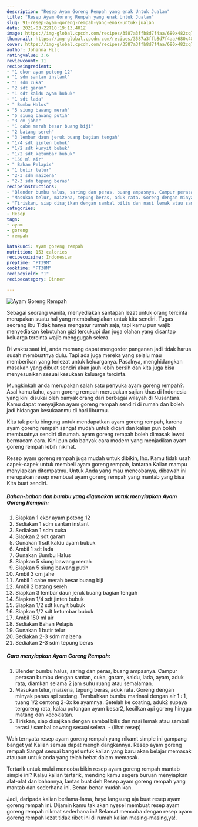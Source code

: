 ```yaml
---
description: "Resep Ayam Goreng Rempah yang enak Untuk Jualan"
title: "Resep Ayam Goreng Rempah yang enak Untuk Jualan"
slug: 91-resep-ayam-goreng-rempah-yang-enak-untuk-jualan
date: 2021-03-22T10:19:13.401Z
image: https://img-global.cpcdn.com/recipes/3587a3ffb8d7f4aa/680x482cq70/ayam-goreng-rempah-foto-resep-utama.jpg
thumbnail: https://img-global.cpcdn.com/recipes/3587a3ffb8d7f4aa/680x482cq70/ayam-goreng-rempah-foto-resep-utama.jpg
cover: https://img-global.cpcdn.com/recipes/3587a3ffb8d7f4aa/680x482cq70/ayam-goreng-rempah-foto-resep-utama.jpg
author: Johanna Hill
ratingvalue: 3.6
reviewcount: 11
recipeingredient:
- "1 ekor ayam potong 12"
- "1 sdm santan instant"
- "1 sdm cuka"
- "2 sdt garam"
- "1 sdt kaldu ayam bubuk"
- "1 sdt lada"
- " Bumbu Halus"
- "5 siung bawang merah"
- "5 siung bawang putih"
- "3 cm jahe"
- "1 cabe merah besar buang biji"
- "2 batang sereh"
- "3 lembar daun jeruk buang bagian tengah"
- "1/4 sdt jinten bubuk"
- "1/2 sdt kunyit bubuk"
- "1/2 sdt ketumbar bubuk"
- "150 ml air"
- " Bahan Pelapis"
- "1 butir telur"
- "2-3 sdm maizena"
- "2-3 sdm tepung beras"
recipeinstructions:
- "Blender bumbu halus, saring dan peras, buang ampasnya. Campur perasan bumbu dengan santan, cuka, garam, kaldu, lada, ayam, aduk rata, diamkan selama 2 jam suhu ruang atau semalaman."
- "Masukan telur, maizena, tepung beras, aduk rata. Goreng dengan minyak panas api sedang. Tambahkan bumbu marinasi dengan air 1 : 1, tuang 1/2 centong 2-3x ke ayamnya. Setelah ke coating, aduk2 supaya tergoreng rata, kalau potongan ayam besar2, kecilkan api goreng hingga matang dan kecoklatan."
- "Tiriskan, siap disajikan dengan sambal bilis dan nasi lemak atau sambal terasi / sambal bawang sesuai selera.           (lihat resep)"
categories:
- Resep
tags:
- ayam
- goreng
- rempah

katakunci: ayam goreng rempah 
nutrition: 153 calories
recipecuisine: Indonesian
preptime: "PT39M"
cooktime: "PT38M"
recipeyield: "1"
recipecategory: Dinner

---
```



![Ayam Goreng Rempah](https://img-global.cpcdn.com/recipes/3587a3ffb8d7f4aa/680x482cq70/ayam-goreng-rempah-foto-resep-utama.jpg)

Sebagai seorang wanita, menyediakan santapan lezat untuk orang tercinta merupakan suatu hal yang membahagiakan untuk kita sendiri. Tugas seorang ibu Tidak hanya mengatur rumah saja, tapi kamu pun wajib menyediakan kebutuhan gizi tercukupi dan juga olahan yang disantap keluarga tercinta wajib menggugah selera.

Di waktu  saat ini, anda memang dapat mengorder panganan jadi tidak harus susah membuatnya dulu. Tapi ada juga mereka yang selalu mau memberikan yang terlezat untuk keluarganya. Pasalnya, menghidangkan masakan yang dibuat sendiri akan jauh lebih bersih dan kita juga bisa menyesuaikan sesuai kesukaan keluarga tercinta. 



Mungkinkah anda merupakan salah satu penyuka ayam goreng rempah?. Asal kamu tahu, ayam goreng rempah merupakan sajian khas di Indonesia yang kini disukai oleh banyak orang dari berbagai wilayah di Nusantara. Kamu dapat menyajikan ayam goreng rempah sendiri di rumah dan boleh jadi hidangan kesukaanmu di hari liburmu.

Kita tak perlu bingung untuk mendapatkan ayam goreng rempah, karena ayam goreng rempah sangat mudah untuk dicari dan kalian pun boleh membuatnya sendiri di rumah. ayam goreng rempah boleh dimasak lewat bermacam cara. Kini pun ada banyak cara modern yang menjadikan ayam goreng rempah lebih nikmat.

Resep ayam goreng rempah juga mudah untuk dibikin, lho. Kamu tidak usah capek-capek untuk membeli ayam goreng rempah, lantaran Kalian mampu menyiapkan ditempatmu. Untuk Anda yang mau mencobanya, dibawah ini merupakan resep membuat ayam goreng rempah yang mantab yang bisa Kita buat sendiri.

<!--inarticleads1-->

##### Bahan-bahan dan bumbu yang digunakan untuk menyiapkan Ayam Goreng Rempah:

1. Siapkan 1 ekor ayam potong 12
1. Sediakan 1 sdm santan instant
1. Sediakan 1 sdm cuka
1. Siapkan 2 sdt garam
1. Gunakan 1 sdt kaldu ayam bubuk
1. Ambil 1 sdt lada
1. Gunakan  Bumbu Halus
1. Siapkan 5 siung bawang merah
1. Siapkan 5 siung bawang putih
1. Ambil 3 cm jahe
1. Ambil 1 cabe merah besar buang biji
1. Ambil 2 batang sereh
1. Siapkan 3 lembar daun jeruk buang bagian tengah
1. Siapkan 1/4 sdt jinten bubuk
1. Siapkan 1/2 sdt kunyit bubuk
1. Siapkan 1/2 sdt ketumbar bubuk
1. Ambil 150 ml air
1. Sediakan  Bahan Pelapis
1. Gunakan 1 butir telur
1. Sediakan 2-3 sdm maizena
1. Sediakan 2-3 sdm tepung beras




<!--inarticleads2-->

##### Cara menyiapkan Ayam Goreng Rempah:

1. Blender bumbu halus, saring dan peras, buang ampasnya. Campur perasan bumbu dengan santan, cuka, garam, kaldu, lada, ayam, aduk rata, diamkan selama 2 jam suhu ruang atau semalaman.
1. Masukan telur, maizena, tepung beras, aduk rata. Goreng dengan minyak panas api sedang. Tambahkan bumbu marinasi dengan air 1 : 1, tuang 1/2 centong 2-3x ke ayamnya. Setelah ke coating, aduk2 supaya tergoreng rata, kalau potongan ayam besar2, kecilkan api goreng hingga matang dan kecoklatan.
1. Tiriskan, siap disajikan dengan sambal bilis dan nasi lemak atau sambal terasi / sambal bawang sesuai selera. -           (lihat resep)




Wah ternyata resep ayam goreng rempah yang nikamt simple ini gampang banget ya! Kalian semua dapat menghidangkannya. Resep ayam goreng rempah Sangat sesuai banget untuk kalian yang baru akan belajar memasak ataupun untuk anda yang telah hebat dalam memasak.

Tertarik untuk mulai mencoba bikin resep ayam goreng rempah mantab simple ini? Kalau kalian tertarik, mending kamu segera buruan menyiapkan alat-alat dan bahannya, lantas buat deh Resep ayam goreng rempah yang mantab dan sederhana ini. Benar-benar mudah kan. 

Jadi, daripada kalian berlama-lama, hayo langsung aja buat resep ayam goreng rempah ini. Dijamin kamu tak akan nyesel membuat resep ayam goreng rempah nikmat sederhana ini! Selamat mencoba dengan resep ayam goreng rempah lezat tidak ribet ini di rumah kalian masing-masing,ya!.

